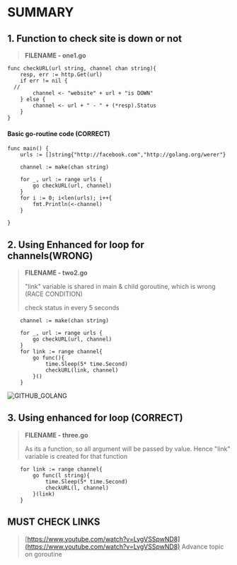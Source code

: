 # SUMMARY

## 1. Function to check site is down or not
> **FILENAME - one1.go**
```golang
func checkURL(url string, channel chan string){
	resp, err := http.Get(url)
	if err != nil {
  //
		channel <- "website" + url + "is DOWN"
	} else {
		channel <- url + " - " + (*resp).Status
	}
}
```
#### Basic go-routine code (CORRECT)
```golang
func main() {
	urls := []string{"http://facebook.com","http://golang.org/werer"}

	channel := make(chan string)

	for _, url := range urls {
		go checkURL(url, channel)
	}
	for i := 0; i<len(urls); i++{
		fmt.Println(<-channel)
	}

}
```

## 2. Using Enhanced for loop for channels(WRONG)
> **FILENAME - two2.go**
> 
> "link" variable is shared in main & child goroutine, which is wrong (RACE CONDITION)
> 
> check status in every 5 seconds
```golang
	channel := make(chan string)

	for _, url := range urls {
		go checkURL(url, channel)
	}
	for link := range channel{
		go func(){
			time.Sleep(5* time.Second)
			checkURL(link, channel)
		}()
	}
```
![GITHUB_GOLANG](https://user-images.githubusercontent.com/25201571/119268624-7185eb80-bc11-11eb-9794-fa76554f307e.PNG)


## 3. Using enhanced for loop (CORRECT)
> **FILENAME - three.go**
>
> As its a function, so all argument will be passed by value. Hence "link" variable is created for that function
```golang
	for link := range channel{
		go func(l string){
			time.Sleep(5* time.Second)
			checkURL(l, channel)
		}(link)
	}
 ```

## MUST CHECK LINKS
> [https://www.youtube.com/watch?v=LvgVSSpwND8](https://www.youtube.com/watch?v=LvgVSSpwND8) Advance topic on goroutine
